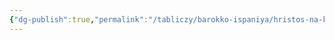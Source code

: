 ```yaml
---
{"dg-publish":true,"permalink":"/tabliczy/barokko-ispaniya/hristos-na-kreste/","dgPassFrontmatter":true}
---
```



